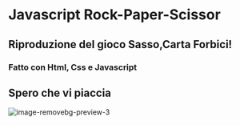 # Javascript Rock-Paper-Scissor
## Riproduzione del gioco Sasso,Carta Forbici!
### Fatto con Html, Css e Javascript
## Spero che vi piaccia 
![image-removebg-preview-3](https://github.com/Ibrahim-Mujagic/Javascript-Rock-Paper-Scissor/assets/150658345/ff152926-190b-4d0b-b8d1-8439642906ae)

